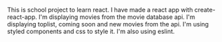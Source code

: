 This is school project to learn react.
I have made a react app with create-react-app.
I'm displaying movies from the movie database api.
I'm displaying toplist, coming soon and new movies from the api.
I'm using styled components and css to style it.
I'm also using eslint.